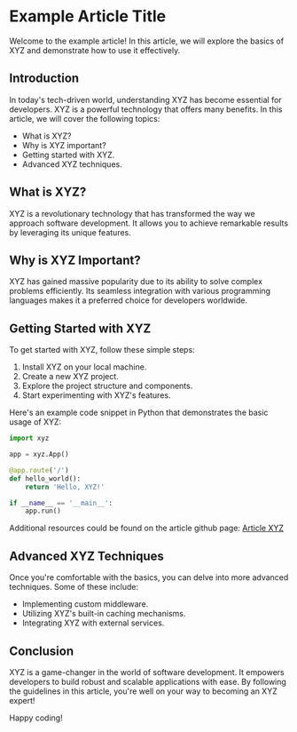 # Example Article Title

Welcome to the example article! In this article, we will explore the basics of XYZ and demonstrate how to use it effectively.

## Introduction

In today's tech-driven world, understanding XYZ has become essential for developers. XYZ is a powerful technology that offers many benefits. In this article, we will cover the following topics:

- What is XYZ?
- Why is XYZ important?
- Getting started with XYZ.
- Advanced XYZ techniques.

## What is XYZ?

XYZ is a revolutionary technology that has transformed the way we approach software development. It allows you to achieve remarkable results by leveraging its unique features.

## Why is XYZ Important?

XYZ has gained massive popularity due to its ability to solve complex problems efficiently. Its seamless integration with various programming languages makes it a preferred choice for developers worldwide.

## Getting Started with XYZ

To get started with XYZ, follow these simple steps:

1. Install XYZ on your local machine.
2. Create a new XYZ project.
3. Explore the project structure and components.
4. Start experimenting with XYZ's features.

Here's an example code snippet in Python that demonstrates the basic usage of XYZ:

```python
import xyz

app = xyz.App()

@app.route('/')
def hello_world():
    return 'Hello, XYZ!'

if __name__ == '__main__':
    app.run()
```

Additional resources could be found on the article github page: [Article XYZ](https://github.com/SigmoidAI/articles/)


## Advanced XYZ Techniques

Once you're comfortable with the basics, you can delve into more advanced techniques. Some of these include:

 - Implementing custom middleware.
 - Utilizing XYZ's built-in caching mechanisms.
 - Integrating XYZ with external services.

## Conclusion

XYZ is a game-changer in the world of software development. It empowers developers to build robust and scalable applications with ease. By following the guidelines in this article, you're well on your way to becoming an XYZ expert!

Happy coding!